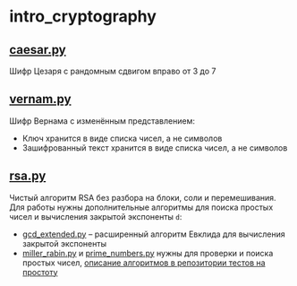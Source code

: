 # intro_cryptography

## [caesar.py](/caesar.py)  
Шифр Цезаря с рандомным сдвигом вправо от 3 до 7  

## [vernam.py](/vernam.py)  
Шифр Вернама с изменённым представлением:  
- Ключ хранится в виде списка чисел, а не символов  
- Зашифрованный текст хранится в виде списка чисел, а не символов  

## [rsa.py](/rsa.py)  
Чистый алгоритм RSA без разбора на блоки, соли и перемешивания.  
Для работы нужны дополнительные алгоритмы для поиска простых чисел и вычисления закрытой экспоненты `d`:  
- [gcd_extended.py](gcd_extended.py) – расширенный алгоритм Евклида для вычисления закрытой экспоненты  
- [miller_rabin.py](miller_rabin.py) и [prime_numbers.py](prime_numbers.py) нужны для проверки и поиска простых чисел, [описание алгоритмов в репозитории тестов на простоту](https://github.com/CodeKontora/primality_tests)

